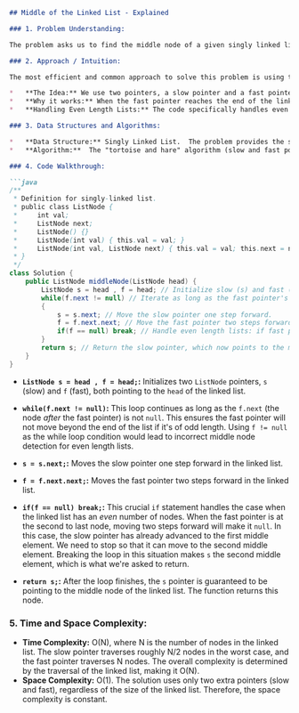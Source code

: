 ```markdown
## Middle of the Linked List - Explained

### 1. Problem Understanding:

The problem asks us to find the middle node of a given singly linked list. If there are two middle nodes (i.e., the list has an even number of nodes), we should return the *second* middle node.

### 2. Approach / Intuition:

The most efficient and common approach to solve this problem is using the "tortoise and hare" algorithm, also known as the "slow and fast pointer" approach.

*   **The Idea:** We use two pointers, a slow pointer and a fast pointer. The slow pointer moves one step at a time, while the fast pointer moves two steps at a time.
*   **Why it works:** When the fast pointer reaches the end of the linked list, the slow pointer will be at the middle of the list. This is because the slow pointer has traversed half the distance covered by the fast pointer.
*   **Handling Even Length Lists:** The code specifically handles even length lists by ensuring that when the fast pointer reaches the end or one node before the end (i.e., `f.next == null` or `f == null`), the slow pointer will be pointing to the correct middle node (the second one).

### 3. Data Structures and Algorithms:

*   **Data Structure:** Singly Linked List.  The problem provides the standard `ListNode` definition.
*   **Algorithm:**  The "tortoise and hare" algorithm (slow and fast pointer approach) is used.

### 4. Code Walkthrough:

```java
/**
 * Definition for singly-linked list.
 * public class ListNode {
 *     int val;
 *     ListNode next;
 *     ListNode() {}
 *     ListNode(int val) { this.val = val; }
 *     ListNode(int val, ListNode next) { this.val = val; this.next = next; }
 * }
 */
class Solution {
    public ListNode middleNode(ListNode head) {
        ListNode s = head , f = head; // Initialize slow (s) and fast (f) pointers to the head of the list.
        while(f.next != null) // Iterate as long as the fast pointer's next is not null. This condition handles lists with an odd number of nodes and prevents a NullPointerException.
        {
            s = s.next; // Move the slow pointer one step forward.
            f = f.next.next; // Move the fast pointer two steps forward.
            if(f == null) break; // Handle even length lists: if fast pointer reaches the end, break the loop. This ensures correct middle node for even length lists.
        }
        return s; // Return the slow pointer, which now points to the middle node.
    }
}
```

*   **`ListNode s = head , f = head;`:**  Initializes two `ListNode` pointers, `s` (slow) and `f` (fast), both pointing to the `head` of the linked list.

*   **`while(f.next != null)`:** This loop continues as long as the `f.next` (the node *after* the fast pointer) is not `null`. This ensures the fast pointer will not move beyond the end of the list if it's of odd length.  Using `f != null` as the while loop condition would lead to incorrect middle node detection for even length lists.

*   **`s = s.next;`:** Moves the slow pointer one step forward in the linked list.

*   **`f = f.next.next;`:** Moves the fast pointer two steps forward in the linked list.

*   **`if(f == null) break;`:** This crucial `if` statement handles the case when the linked list has an *even* number of nodes.  When the fast pointer is at the second to last node, moving two steps forward will make it `null`.  In this case, the slow pointer has already advanced to the first middle element. We need to stop so that it can move to the second middle element.  Breaking the loop in this situation makes `s` the second middle element, which is what we're asked to return.

*   **`return s;`:**  After the loop finishes, the `s` pointer is guaranteed to be pointing to the middle node of the linked list. The function returns this node.

### 5. Time and Space Complexity:

*   **Time Complexity:** O(N), where N is the number of nodes in the linked list. The slow pointer traverses roughly N/2 nodes in the worst case, and the fast pointer traverses N nodes. The overall complexity is determined by the traversal of the linked list, making it O(N).
*   **Space Complexity:** O(1). The solution uses only two extra pointers (slow and fast), regardless of the size of the linked list. Therefore, the space complexity is constant.
